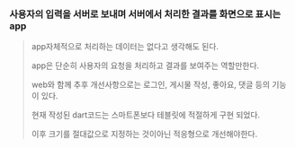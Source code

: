 ### 사용자의 입력을 서버로 보내며 서버에서 처리한 결과를 화면으로 표시는 app
>
> app자체적으로 처리하는 데이터는 없다고 생각해도 된다.
> 
> app은 단순히 사용자의 요청을 처리하고 결과를 보여주는 역할만한다.
> 
> web와 함께 추후 개선사항으로는 로그인, 게시물 작성, 좋아요, 댓글 등의 기능이 있다.
> 
> 현재 작성된 dart코드는 스마트폰보다 테블릿에 적절하게 구현 되었다.
> 
> 이후 크기를 절대값으로 지정하는 것이아닌 적응형으로 개선해야한다.
> 
